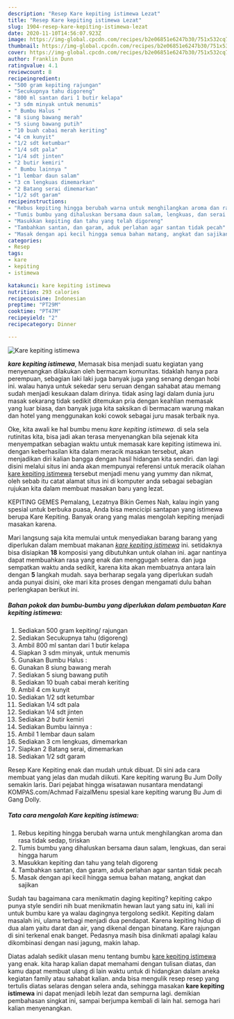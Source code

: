 ```yaml
---
description: "Resep Kare kepiting istimewa Lezat"
title: "Resep Kare kepiting istimewa Lezat"
slug: 1904-resep-kare-kepiting-istimewa-lezat
date: 2020-11-10T14:56:07.923Z
image: https://img-global.cpcdn.com/recipes/b2e06851e6247b30/751x532cq70/kare-kepiting-istimewa-foto-resep-utama.jpg
thumbnail: https://img-global.cpcdn.com/recipes/b2e06851e6247b30/751x532cq70/kare-kepiting-istimewa-foto-resep-utama.jpg
cover: https://img-global.cpcdn.com/recipes/b2e06851e6247b30/751x532cq70/kare-kepiting-istimewa-foto-resep-utama.jpg
author: Franklin Dunn
ratingvalue: 4.1
reviewcount: 8
recipeingredient:
- "500 gram kepiting rajungan"
- "Secukupnya tahu digoreng"
- "800 ml santan dari 1 butir kelapa"
- "3 sdm minyak untuk menumis"
- " Bumbu Halus "
- "8 siung bawang merah"
- "5 siung bawang putih"
- "10 buah cabai merah keriting"
- "4 cm kunyit"
- "1/2 sdt ketumbar"
- "1/4 sdt pala"
- "1/4 sdt jinten"
- "2 butir kemiri"
- " Bumbu lainnya "
- "1 lembar daun salam"
- "3 cm lengkuas dimemarkan"
- "2 Batang serai dimemarkan"
- "1/2 sdt garam"
recipeinstructions:
- "Rebus kepiting hingga berubah warna untuk menghilangkan aroma dan rasa tidak sedap, tiriskan"
- "Tumis bumbu yang dihaluskan bersama daun salam, lengkuas, dan serai hingga harum"
- "Masukkan kepiting dan tahu yang telah digoreng"
- "Tambahkan santan, dan garam, aduk perlahan agar santan tidak pecah"
- "Masak dengan api kecil hingga semua bahan matang, angkat dan sajikan"
categories:
- Resep
tags:
- kare
- kepiting
- istimewa

katakunci: kare kepiting istimewa 
nutrition: 293 calories
recipecuisine: Indonesian
preptime: "PT29M"
cooktime: "PT47M"
recipeyield: "2"
recipecategory: Dinner

---
```



![Kare kepiting istimewa](https://img-global.cpcdn.com/recipes/b2e06851e6247b30/751x532cq70/kare-kepiting-istimewa-foto-resep-utama.jpg)

<b><i>kare kepiting istimewa</i></b>, Memasak bisa menjadi suatu kegiatan yang menyenangkan dilakukan oleh bermacam komunitas. tidaklah hanya para perempuan, sebagian laki laki juga banyak juga yang senang dengan hobi ini. walau hanya untuk sekedar seru seruan dengan sahabat atau memang sudah menjadi kesukaan dalam dirinya. tidak asing lagi dalam dunia juru masak sekarang tidak sedikit ditemukan pria dengan keahlian memasak yang luar biasa, dan banyak juga kita saksikan di bermacam warung makan dan hotel yang menggunakan koki cowok sebagai juru masak terbaik nya.

Oke, kita awali ke hal bumbu menu <i>kare kepiting istimewa</i>. di sela sela rutinitas kita, bisa jadi akan terasa menyenangkan bila sejenak kita menyempatkan sebagian waktu untuk memasak kare kepiting istimewa ini. dengan keberhasilan kita dalam meracik masakan tersebut, akan menjadikan diri kalian bangga dengan hasil hidangan kita sendiri. dan lagi disini melalui situs ini anda akan mempunyai referensi untuk meracik olahan <u>kare kepiting istimewa</u> tersebut menjadi menu yang yummy dan nikmat, oleh sebab itu catat alamat situs ini di komputer anda sebagai sebagian rujukan kita dalam membuat masakan baru yang lezat.

KEPITING GEMES Pemalang, Lezatnya Bikin Gemes Nah, kalau ingin yang spesial untuk berbuka puasa, Anda bisa mencicipi santapan yang istimewa berupa Kare Kepiting. Banyak orang yang malas mengolah kepiting menjadi masakan karena.


Mari langsung saja kita memulai untuk menyediakan barang barang yang diperlukan dalam membuat makanan <u><i>kare kepiting istimewa</i></u> ini. setidaknya bisa disiapkan <b>18</b> komposisi yang dibutuhkan untuk olahan ini. agar nantinya dapat membuahkan rasa yang enak dan menggugah selera. dan juga sempatkan waktu anda sedikit, karena kita akan membuatnya antara lain dengan <b>5</b> langkah mudah. saya berharap segala yang diperlukan sudah anda punyai disini, oke mari kita proses dengan mengamati dulu bahan perlengkapan berikut ini.

<!--inarticleads1-->

##### Bahan pokok dan bumbu-bumbu yang diperlukan dalam pembuatan Kare kepiting istimewa:

1. Sediakan 500 gram kepiting/ rajungan
1. Sediakan Secukupnya tahu (digoreng)
1. Ambil 800 ml santan dari 1 butir kelapa
1. Siapkan 3 sdm minyak, untuk menumis
1. Gunakan  Bumbu Halus :
1. Gunakan 8 siung bawang merah
1. Sediakan 5 siung bawang putih
1. Sediakan 10 buah cabai merah keriting
1. Ambil 4 cm kunyit
1. Sediakan 1/2 sdt ketumbar
1. Sediakan 1/4 sdt pala
1. Sediakan 1/4 sdt jinten
1. Sediakan 2 butir kemiri
1. Sediakan  Bumbu lainnya :
1. Ambil 1 lembar daun salam
1. Sediakan 3 cm lengkuas, dimemarkan
1. Siapkan 2 Batang serai, dimemarkan
1. Sediakan 1/2 sdt garam


Resep Kare Kepiting enak dan mudah untuk dibuat. Di sini ada cara membuat yang jelas dan mudah diikuti. Kare kepiting warung Bu Jum Dolly semakin laris. Dari pejabat hingga wisatawan nusantara mendatangi KOMPAS.com/Achmad FaizalMenu spesial kare kepiting warung Bu Jum di Gang Dolly. 

<!--inarticleads2-->

##### Tata cara mengolah Kare kepiting istimewa:

1. Rebus kepiting hingga berubah warna untuk menghilangkan aroma dan rasa tidak sedap, tiriskan
1. Tumis bumbu yang dihaluskan bersama daun salam, lengkuas, dan serai hingga harum
1. Masukkan kepiting dan tahu yang telah digoreng
1. Tambahkan santan, dan garam, aduk perlahan agar santan tidak pecah
1. Masak dengan api kecil hingga semua bahan matang, angkat dan sajikan


Sudah tau bagaimana cara menikmatin daging kepiting? kepiting cakpo punya style sendiri nih buat menikmatin hewan laut yang satu ini, kali ini untuk bumbu kare ya walau dagingnya tergolong sedikit. Kepiting dalam masalah ini, ulama terbagi menjadi dua pendapat. Karena kepiting hidup di dua alam yaitu darat dan air, yang dikenal dengan binatang. Kare rajungan di sini terkenal enak banget. Pedasnya masih bisa dinikmati apalagi kalau dikombinasi dengan nasi jagung, makin lahap. 

Diatas adalah sedikit ulasan menu tentang bumbu <u>kare kepiting istimewa</u> yang enak. kita harap kalian dapat memahami dengan tulisan diatas, dan kamu dapat membuat ulang di lain waktu untuk di hidangkan dalam aneka kegiatan family atau sahabat kalian. anda bisa mengulik resep resep yang tertulis diatas selaras dengan selera anda, sehingga masakan <b>kare kepiting istimewa</b> ini dapat menjadi lebih lezat dan sempurna lagi. demikian pembahasan singkat ini, sampai berjumpa kembali di lain hal. semoga hari kalian menyenangkan.
